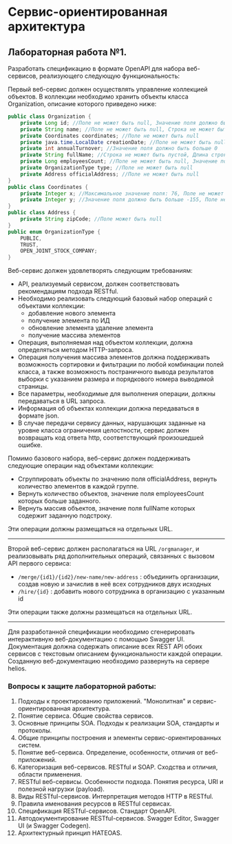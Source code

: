 # Сервис-ориентированная архитектура

## Лабораторная работа №1.

Разработать спецификацию в формате OpenAPI для набора веб-сервисов, реализующего следующую функциональность:

Первый веб-сервис должен осуществлять управление коллекцией объектов. В коллекции необходимо хранить объекты класса Organization, описание которого приведено ниже:

```java
public class Organization {
    private Long id; //Поле не может быть null, Значение поля должно быть больше 0, Значение этого поля должно быть уникальным, Значение этого поля должно генерироваться автоматически
    private String name; //Поле не может быть null, Строка не может быть пустой
    private Coordinates coordinates; //Поле не может быть null
    private java.time.LocalDate creationDate; //Поле не может быть null, Значение этого поля должно генерироваться автоматически
    private int annualTurnover; //Значение поля должно быть больше 0
    private String fullName; //Строка не может быть пустой, Длина строки не должна быть больше 1678, Поле не может быть null
    private Long employeesCount; //Поле не может быть null, Значение поля должно быть больше 0
    private OrganizationType type; //Поле не может быть null
    private Address officialAddress; //Поле не может быть null
}
public class Coordinates {
    private Integer x; //Максимальное значение поля: 76, Поле не может быть null
    private Integer y; //Значение поля должно быть больше -155, Поле не может быть null
}
public class Address {
    private String zipCode; //Поле может быть null
}
public enum OrganizationType {
    PUBLIC,
    TRUST,
    OPEN_JOINT_STOCK_COMPANY;
}
```


Веб-сервис должен удовлетворять следующим требованиям:

- API, реализуемый сервисом, должен соответствовать рекомендациям подхода RESTful.
- Необходимо реализовать следующий базовый набор операций с объектами коллекции: 
    - добавление нового элемента
    - получение элемента по ИД 
    - обновление элемента удаление элемента
    - получение массива элементов
- Операция, выполняемая над объектом коллекции, должна определяться методом HTTP-запроса.
- Операция получения массива элементов должна поддерживать возможность сортировки и фильтрации по любой комбинации полей класса, а также возможность постраничного вывода результатов выборки с указанием размера и порядкового номера выводимой страницы.
- Все параметры, необходимые для выполнения операции, должны передаваться в URL запроса.
- Информация об объектах коллекции должна передаваться в формате json.
- В случае передачи сервису данных, нарушающих заданные на уровне класса ограничения целостности, сервис должен возвращать код ответа http, соответствующий произошедшей ошибке.


Помимо базового набора, веб-сервис должен поддерживать следующие операции над объектами коллекции:

- Сгруппировать объекты по значению поля officialAddress, вернуть количество элементов в каждой группе.
- Вернуть количество объектов, значение поля employeesCount которых больше заданного.
- Вернуть массив объектов, значение поля fullName которых содержит заданную подстроку.

Эти операции должны размещаться на отдельных URL.

---

Второй веб-сервис должен располагаться на URL `/orgmanager`, и реализовывать ряд дополнительных операций, связанных с вызовом API первого сервиса:

- `/merge/{id1}/{id2}/new-name/new-address` : объединить организации, создав новую и зачислив в неё всех сотрудников двух исходных
- `/hire/{id}` : добавить нового сотрудника в организацию с указанным id

Эти операции также должны размещаться на отдельных URL.

---

Для разработанной спецификации необходимо сгенерировать интерактивную веб-документацию с помощью Swagger UI. Документация должна содержать описание всех REST API обоих сервисов с текстовым описанием функциональности каждой операции. Созданную веб-документацию необходимо развернуть на сервере helios.

### Вопросы к защите лабораторной работы:

1. Подходы к проектированию приложений. "Монолитная" и сервис-ориентированная архитектура.
2. Понятие сервиса. Общие свойства сервисов.
3. Основные принципы SOA. Подходы к реализации SOA, стандарты и протоколы.
4. Общие принципы построения и элементы сервис-ориентированных систем.
5. Понятие веб-сервиса. Определение, особенности, отличия от веб-приложений.
6. Категоризация веб-сервисов. RESTful и SOAP. Сходства и отличия, области применения.
7. RESTful веб-сервисы. Особенности подхода. Понятия ресурса, URI и полезной нагрузки (payload).
8. Виды RESTful-сервисов. Интерпретация методов HTTP в RESTful.
10. Правила именования ресурсов в RESTful сервисах.
11. Спецификация RESTful-сервисов. Стандарт OpenAPI.
12. Автодокументирование RESTful-сервисов. Swagger Editor, Swagger UI (и Swagger Codegen).
13. Архитектурный принцип HATEOAS.

